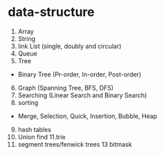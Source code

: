 # data-structure
1. Array
2. String
3. link List (single, doubly and circular)
4. Queue
5. Tree
  - Binary Tree (Pr-order, In-order, Post-order)
6. Graph (Spanning Tree, BFS, DFS)
7. Searching (Linear Search and Binary Search)
8. sorting
  - Merge, Selection, Quick, Insertion, Bubble, Heap
9. hash tables
10. Union find
11.trie
12. segment trees/fenwick trees
13 bitmask
